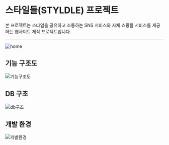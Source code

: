 # 스타일들(STYLDLE) 프로젝트
본 프로젝트는 스타일을 공유하고 소통하는 SNS 서비스와 자체 쇼핑몰 서비스를 제공하는 웹사이트 제작 프로젝트입니다.
* * *
![home](https://user-images.githubusercontent.com/81161651/147906513-e97d6e63-4aa9-4d95-bc8b-acfed8da91fb.png)

## 기능 구조도
![기능구조도](https://user-images.githubusercontent.com/81161651/147906677-86a4fecc-c89b-4175-b92a-3dcc96c56037.png)

## DB 구조
![db구조](https://user-images.githubusercontent.com/81161651/147906742-2ad85703-e19c-48b7-8fbf-d0011fa2dcc1.png)

## 개발 환경
![개발환경](https://user-images.githubusercontent.com/81161651/147907514-283bf1de-148a-439e-80da-5c2836f8234d.png)
